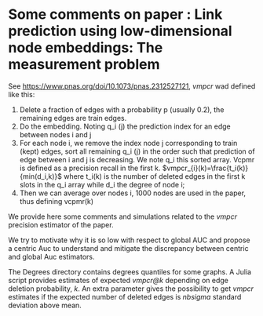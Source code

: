 # Some comments on paper : Link prediction using low-dimensional node embeddings: The measurement problem
See https://www.pnas.org/doi/10.1073/pnas.2312527121, *vmpcr* wad defined like this:
1. Delete a fraction of edges with a probability p (usually 0.2), the remaining edges are train edges.
2. Do the embedding. Noting q_i (j) the prediction index for an edge between nodes i and j
3. For each node i, we remove the index node j corresponding to train (kept) edges, sort all remaining  q_i (j) in the order such that prediction of edge between i and j is decreasing.  We note q_i this sorted array.
Vcpmr is defined as a precision recall in the first k.
$vmpcr_{i}(k)=\frac{t_i(k)}{min(d_i,k)}$
where t_i(k) is the number of deleted edges in the first k slots in the q_i array while d_i the degree of node i;
4. Then we can average over nodes i, 1000 nodes are used in the paper, thus defining  vcpmr(k)

We provide here some comments and simulations related to the *vmpcr* precision estimator of the paper.

We try to motivate why it is so low with respect to global AUC and propose a centric Auc to understand and mitigate the discrepancy between centric and global Auc estimators.

The Degrees directory contains degrees quantiles for some graphs. A Julia script provides estimates of expected *vmpcr@k* depending on edge deletion probability, $k$. An extra parameter gives the possibility to get *vmpcr* estimates if the expected number of deleted edges is *nbsigma* standard deviation above mean.  
